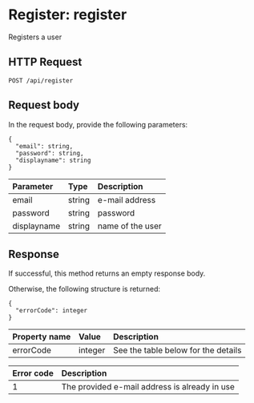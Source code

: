 # Register: register

Registers a user

## HTTP Request

```text
POST /api/register
```

## Request body

In the request body, provide the following parameters:

```text
{
  "email": string,
  "password": string,
  "displayname": string
}
```

| Parameter   | Type   | Description      |
|:------------|:-------|:-----------------|
| email       | string | e-mail address   |
| password    | string | password         |
| displayname | string | name of the user |

## Response

If successful, this method returns an empty response body.

Otherwise, the following structure is returned:

```text
{
  "errorCode": integer
}
```

| Property name | Value   | Description                         |
|:--------------|:--------|:------------------------------------|
| errorCode     | integer | See the table below for the details |

| Error code | Description                                   |
|:-----------|:----------------------------------------------|
| 1          | The provided e-mail address is already in use |
